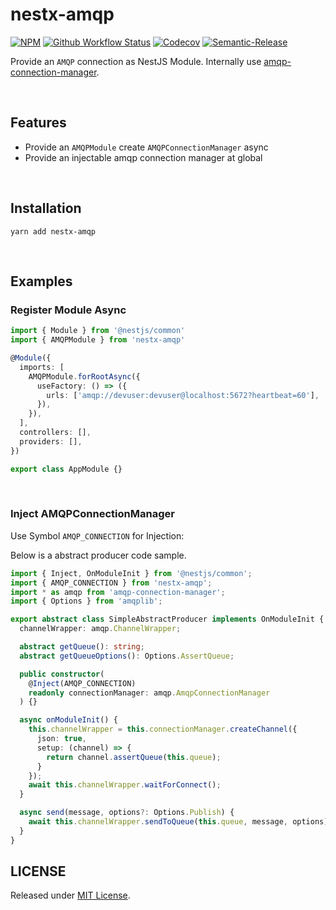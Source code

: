 # nestx-amqp

[![NPM](https://img.shields.io/npm/v/nestx-amqp.svg)](https://www.npmjs.com/package/nestx-amqp)
[![Github Workflow Status](https://github.com/nest-x/nestx-amqp/workflows/ci/badge.svg)](https://github.com/nest-x/nestx-amqp)
[![Codecov](https://codecov.io/gh/nest-x/nestx-amqp/branch/master/graph/badge.svg)](https://codecov.io/gh/nest-x/nestx-amqp)
[![Semantic-Release](https://img.shields.io/badge/%20%20%F0%9F%93%A6%F0%9F%9A%80-semantic--release-e10079.svg)](https://github.com/semantic-release/semantic-release)


Provide an `AMQP` connection as NestJS Module. Internally use [amqp-connection-manager](https://www.npmjs.com/package/amqp-connection-manager).

<br/>

## Features

- Provide an `AMQPModule` create `AMQPConnectionManager` async
- Provide an injectable amqp connection manager at global

<br/>

## Installation

```shell
yarn add nestx-amqp
```

<br/>

## Examples

### Register Module Async


```typescript
import { Module } from '@nestjs/common'
import { AMQPModule } from 'nestx-amqp'

@Module({
  imports: [
    AMQPModule.forRootAsync({
      useFactory: () => ({
        urls: ['amqp://devuser:devuser@localhost:5672?heartbeat=60'],
      }),
    }),
  ],
  controllers: [],
  providers: [],
})

export class AppModule {}
```

<br/>

### Inject AMQPConnectionManager


Use Symbol `AMQP_CONNECTION` for Injection:

Below is a abstract producer code sample.

```typescript
import { Inject, OnModuleInit } from '@nestjs/common';
import { AMQP_CONNECTION } from 'nestx-amqp';
import * as amqp from 'amqp-connection-manager';
import { Options } from 'amqplib';

export abstract class SimpleAbstractProducer implements OnModuleInit {
  channelWrapper: amqp.ChannelWrapper;

  abstract getQueue(): string;
  abstract getQueueOptions(): Options.AssertQueue;

  public constructor(
    @Inject(AMQP_CONNECTION)
    readonly connectionManager: amqp.AmqpConnectionManager
  ) {}

  async onModuleInit() {
    this.channelWrapper = this.connectionManager.createChannel({
      json: true,
      setup: (channel) => {
        return channel.assertQueue(this.queue);
      }
    });
    await this.channelWrapper.waitForConnect();
  }

  async send(message, options?: Options.Publish) {
    await this.channelWrapper.sendToQueue(this.queue, message, options);
  }
}

```

## LICENSE

Released under [MIT License](./LICENSE).
